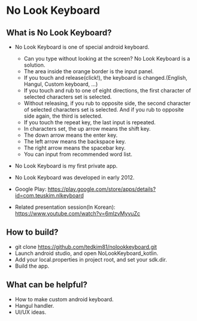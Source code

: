 # No Look Keyboard

## What is No Look Keyboard?
* No Look Keyboard is one of special android keyboard.
  * Can you type without looking at the screen? No Look Keyboard is a solution.
  * The area inside the orange border is the input panel.
  * If you touch and release(click!), the keyboard is changed.(English, Hangul, Custom keyboard, ...)
  * If you touch and rub to one of eight directions, the first character of selected characters set is selected.
  * Without releasing, if you rub to opposite side, the second character of selected characters set is selected. And if you rub to opposite side again, the third is selected.
  * If you touch the repeat key, the last input is repeated.
  * In characters set, the up arrow means the shift key.
  * The down arrow means the enter key.
  * The left arrow means the backspace key.
  * The right arrow means the spacebar key.
  * You can input from recommended word list.
* No Look Keyboard is my first private app.
* No Look Keyboard was developed in early 2012.

* Google Play: https://play.google.com/store/apps/details?id=com.teuskim.nlkeyboard
* Related presentation session(In Korean): https://www.youtube.com/watch?v=6mlzvMyvuZc

## How to build?
* git clone https://github.com/tedkim81/nolookkeyboard.git
* Launch android studio, and open NoLookKeyboard_kotlin.
* Add your local.properties in project root, and set your sdk.dir.
* Build the app.

## What can be helpful?
* How to make custom android keyboard.
* Hangul handler.
* UI/UX ideas.